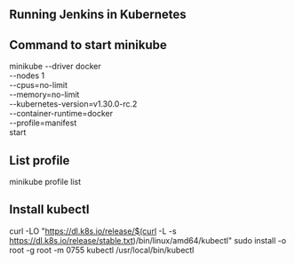 ## Running Jenkins in Kubernetes

## Command to start minikube

minikube --driver docker \
--nodes 1 \
--cpus=no-limit \
--memory=no-limit \
--kubernetes-version=v1.30.0-rc.2 \
--container-runtime=docker \
--profile=manifest \
start

## List profile

minikube profile list

## Install kubectl

curl -LO "https://dl.k8s.io/release/$(curl -L -s https://dl.k8s.io/release/stable.txt)/bin/linux/amd64/kubectl"
sudo install -o root -g root -m 0755 kubectl /usr/local/bin/kubectl
